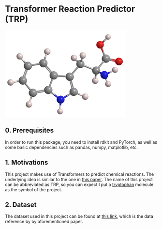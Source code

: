 # Transformer Reaction Predictor (TRP)
![](./imgs/tryptophan-3d.png)

## 0. Prerequisites 
In order to run this package, you need to install rdkit and PyTorch, as well as some basic dependencies such as pandas, numpy, matplotlib, etc.

## 1. Motivations
This project makes use of Transformers to predict chemical reactions. The underlying idea is similar to the one in [this paper](https://arxiv.org/pdf/1811.02633.pdf). The name of this project can be abbreviated as TRP, so you can expect I put a [tryptophan](https://en.wikipedia.org/wiki/Tryptophan) molecule as the symbol of the project.

## 2. Dataset
The dataset used in this project can be found at [this link](https://ibm.box.com/v/ReactionSeq2SeqDataset), which is the data reference by by aforementioned paper.
